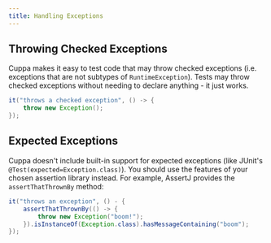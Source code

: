 ```yaml
---
title: Handling Exceptions
---
```

## Throwing Checked Exceptions

Cuppa makes it easy to test code that may throw checked exceptions (i.e. exceptions that are not subtypes of
`RuntimeException`). Tests may throw checked exceptions without needing to declare anything - it just works.

```java
it("throws a checked exception", () -> {
    throw new Exception();
});
```

## Expected Exceptions

Cuppa doesn't include built-in support for expected exceptions (like JUnit's `@Test(expected=Exception.class)`). You
should use the features of your chosen assertion library instead. For example, AssertJ provides the `assertThatThrownBy`
method:

```java
it("throws an exception", () - {
    assertThatThrownBy(() -> {
        throw new Exception("boom!");
    }).isInstanceOf(Exception.class).hasMessageContaining("boom");
});
```